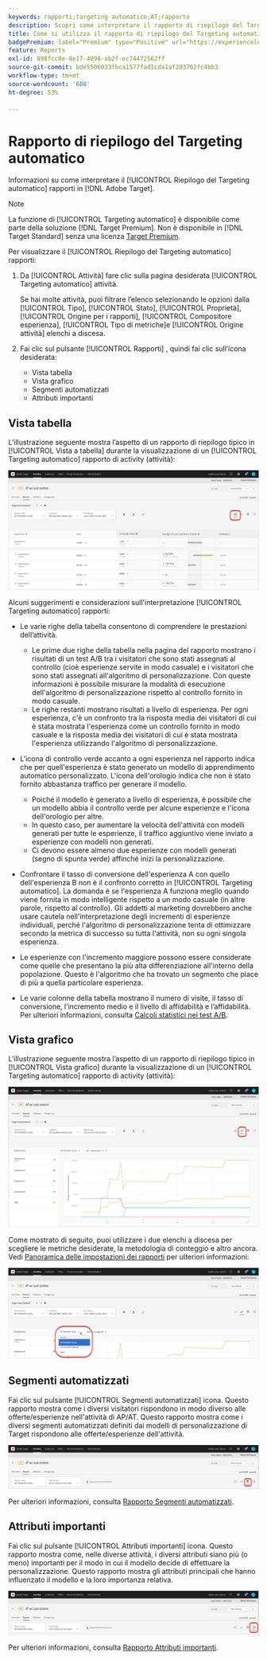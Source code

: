 ```yaml
---
keywords: rapporti;targeting automatico;AT;rapporto
description: Scopri come interpretare il rapporto di riepilogo del Targeting automatico in Adobe Target. Da questo rapporto puoi passare ai rapporti Segmenti automatizzati e Attributi importanti .
title: Come si utilizza il rapporto di riepilogo del Targeting automatico?
badgePremium: label="Premium" type="Positive" url="https://experienceleague.adobe.com/docs/target/using/introduction/intro.html?lang=en#premium newtab=true" tooltip="See what's included in Target Premium."
feature: Reports
exl-id: 098fcc0e-8e17-4898-ab2f-ec74472562ff
source-git-commit: bde5506033fbca1577fad1cda1af203702fc4bb3
workflow-type: tm+mt
source-wordcount: '688'
ht-degree: 53%

---
```


# Rapporto di riepilogo del Targeting automatico

Informazioni su come interpretare il [!UICONTROL Riepilogo del Targeting automatico] rapporti in [!DNL Adobe Target].

>[!NOTE]
>
>La funzione di [!UICONTROL Targeting automatico] è disponibile come parte della soluzione [!DNL Target Premium]. Non è disponibile in [!DNL Target Standard] senza una licenza [Target Premium](/help/main/c-intro/intro.md#premium).

Per visualizzare il [!UICONTROL Riepilogo del Targeting automatico] rapporti:

1. Da [!UICONTROL Attività] fare clic sulla pagina desiderata [!UICONTROL Targeting automatico] attività.

   Se hai molte attività, puoi filtrare l’elenco selezionando le opzioni dalla [!UICONTROL Tipo], [!UICONTROL Stato], [!UICONTROL Proprietà], [!UICONTROL Origine per i rapporti], [!UICONTROL Compositore esperienza], [!UICONTROL Tipo di metriche]e [!UICONTROL Origine attività] elenchi a discesa.

1. Fai clic sul pulsante [!UICONTROL Rapporti] , quindi fai clic sull’icona desiderata:

   * Vista tabella
   * Vista grafico
   * Segmenti automatizzati
   * Attributi importanti

## Vista tabella

L’illustrazione seguente mostra l’aspetto di un rapporto di riepilogo tipico in [!UICONTROL Vista a tabella] durante la visualizzazione di un [!UICONTROL Targeting automatico] rapporto di activity (attività):

![Rapporto di visualizzazione della tabella di Targeting automatico](/help/main/c-reports/assets/at-table-view.png)

Alcuni suggerimenti e considerazioni sull&#39;interpretazione [!UICONTROL Targeting automatico] rapporti:

* Le varie righe della tabella consentono di comprendere le prestazioni dell’attività.

   * Le prime due righe della tabella nella pagina del rapporto mostrano i risultati di un test A/B tra i visitatori che sono stati assegnati al controllo (cioè esperienze servite in modo casuale) e i visitatori che sono stati assegnati all&#39;algoritmo di personalizzazione. Con queste informazioni è possibile misurare la modalità di esecuzione dell&#39;algoritmo di personalizzazione rispetto al controllo fornito in modo casuale.
   * Le righe restanti mostrano risultati a livello di esperienza. Per ogni esperienza, c&#39;è un confronto tra la risposta media dei visitatori di cui è stata mostrata l&#39;esperienza come un controllo fornito in modo casuale e la risposta media dei visitatori di cui è stata mostrata l&#39;esperienza utilizzando l&#39;algoritmo di personalizzazione.

* L&#39;icona di controllo verde accanto a ogni esperienza nel rapporto indica che per quell&#39;esperienza è stato generato un modello di apprendimento automatico personalizzato. L&#39;icona dell&#39;orologio indica che non è stato fornito abbastanza traffico per generare il modello.

   * Poiché il modello è generato a livello di esperienza, è possibile che un modello abbia il controllo verde per alcune esperienze e l&#39;icona dell&#39;orologio per altre.
   * In questo caso, per aumentare la velocità dell&#39;attività con modelli generati per tutte le esperienze, il traffico aggiuntivo viene inviato a esperienze con modelli non generati.
   * Ci devono essere almeno due esperienze con modelli generati (segno di spunta verde) affinché inizi la personalizzazione.

* Confrontare il tasso di conversione dell&#39;esperienza A con quello dell&#39;esperienza B non è il confronto corretto in [!UICONTROL Targeting automatico]. La domanda è se l&#39;esperienza A funziona meglio quando viene fornita in modo intelligente rispetto a un modo casuale (in altre parole, rispetto al controllo). Gli addetti al marketing dovrebbero anche usare cautela nell&#39;interpretazione degli incrementi di esperienze individuali, perché l&#39;algoritmo di personalizzazione tenta di ottimizzare secondo la metrica di successo su tutta l&#39;attività, non su ogni singola esperienza.
* Le esperienze con l&#39;incremento maggiore possono essere considerate come quelle che presentano la più alta differenziazione all&#39;interno della popolazione. Questo è l&#39;algoritmo che ha trovato un segmento che piace di più a quella particolare esperienza.
* Le varie colonne della tabella mostrano il numero di visite, il tasso di conversione, l’incremento medio e il livello di affidabilità e l’affidabilità. Per ulteriori informazioni, consulta [Calcoli statistici nei test A/B](/help/main/c-reports/statistical-methodology/statistical-calculations.md).

## Vista grafico

L’illustrazione seguente mostra l’aspetto di un rapporto di riepilogo tipico in [!UICONTROL Vista grafico] durante la visualizzazione di un [!UICONTROL Targeting automatico] rapporto di activity (attività):

![Rapporto di visualizzazione grafico del Targeting automatico](/help/main/c-reports/assets/at-graph-view.png)

Come mostrato di seguito, puoi utilizzare i due elenchi a discesa per scegliere le metriche desiderate, la metodologia di conteggio e altro ancora. Vedi [Panoramica delle impostazioni dei rapporti](/help/main/c-reports/c-report-settings/report-settings.md) per ulteriori informazioni:

![Rapporto di visualizzazione grafico del Targeting automatico](/help/main/c-reports/assets/at-graph-view-2.png)

## Segmenti automatizzati

Fai clic sul pulsante [!UICONTROL Segmenti automatizzati] icona. Questo rapporto mostra come i diversi visitatori rispondono in modo diverso alle offerte/esperienze nell&#39;attività di AP/AT. Questo rapporto mostra come i diversi segmenti automatizzati definiti dai modelli di personalizzazione di Target rispondono alle offerte/esperienze dell&#39;attività.

![Icona Segmenti automatizzati](/help/main/c-reports/assets/icon-automated-sements.png)

Per ulteriori informazioni, consulta [Rapporto Segmenti automatizzati](/help/main/c-reports/c-personalization-insights-reports/automated-segments-report.md).

## Attributi importanti

Fai clic sul pulsante [!UICONTROL Attributi importanti] icona. Questo rapporto mostra come, nelle diverse attività, i diversi attributi siano più (o meno) importanti per il modo in cui il modello decide di effettuare la personalizzazione. Questo rapporto mostra gli attributi principali che hanno influenzato il modello e la loro importanza relativa.

![Icona Attributi importanti](/help/main/c-reports/assets/icon-important-attributes.png)

Per ulteriori informazioni, consulta [Rapporto Attributi importanti](/help/main/c-reports/c-personalization-insights-reports/important-attributes-report.md).
